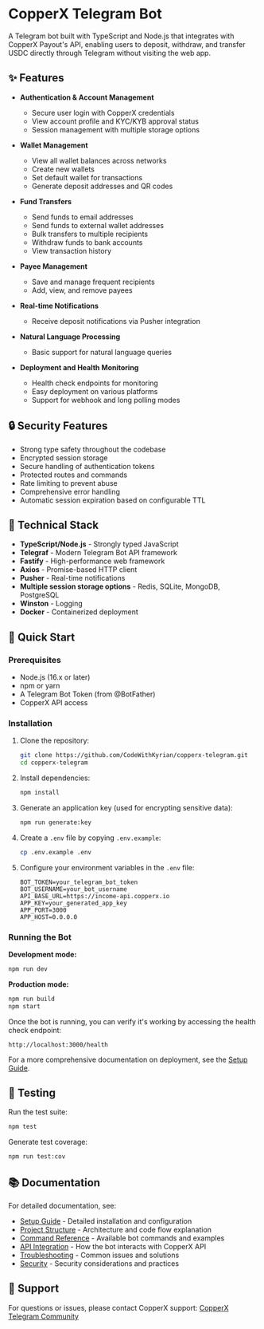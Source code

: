 # CopperX Telegram Bot

A Telegram bot built with TypeScript and Node.js that integrates with CopperX Payout's API, enabling users to deposit, withdraw, and transfer USDC directly through Telegram without visiting the web app.

## ✨ Features

- **Authentication & Account Management**
  - Secure user login with CopperX credentials
  - View account profile and KYC/KYB approval status
  - Session management with multiple storage options

- **Wallet Management**
  - View all wallet balances across networks
  - Create new wallets
  - Set default wallet for transactions
  - Generate deposit addresses and QR codes

- **Fund Transfers**
  - Send funds to email addresses
  - Send funds to external wallet addresses
  - Bulk transfers to multiple recipients
  - Withdraw funds to bank accounts
  - View transaction history

- **Payee Management**
  - Save and manage frequent recipients
  - Add, view, and remove payees

- **Real-time Notifications**
  - Receive deposit notifications via Pusher integration

- **Natural Language Processing**
  - Basic support for natural language queries

- **Deployment and Health Monitoring**
  - Health check endpoints for monitoring
  - Easy deployment on various platforms
  - Support for webhook and long polling modes

## 🔒 Security Features

- Strong type safety throughout the codebase
- Encrypted session storage
- Secure handling of authentication tokens
- Protected routes and commands
- Rate limiting to prevent abuse
- Comprehensive error handling
- Automatic session expiration based on configurable TTL

## 🧩 Technical Stack

- **TypeScript/Node.js** - Strongly typed JavaScript
- **Telegraf** - Modern Telegram Bot API framework
- **Fastify** - High-performance web framework
- **Axios** - Promise-based HTTP client
- **Pusher** - Real-time notifications
- **Multiple session storage options** - Redis, SQLite, MongoDB, PostgreSQL
- **Winston** - Logging
- **Docker** - Containerized deployment

## 🚀 Quick Start

### Prerequisites

- Node.js (16.x or later)
- npm or yarn
- A Telegram Bot Token (from @BotFather)
- CopperX API access

### Installation

1. Clone the repository:
   ```bash
   git clone https://github.com/CodeWithKyrian/copperx-telegram.git
   cd copperx-telegram
   ```

2. Install dependencies:
   ```bash
   npm install
   ```

3. Generate an application key (used for encrypting sensitive data):
   ```bash
   npm run generate:key
   ```

4. Create a `.env` file by copying `.env.example`:
   ```bash
   cp .env.example .env
   ```

5. Configure your environment variables in the `.env` file:
   ```
   BOT_TOKEN=your_telegram_bot_token
   BOT_USERNAME=your_bot_username
   API_BASE_URL=https://income-api.copperx.io
   APP_KEY=your_generated_app_key
   APP_PORT=3000
   APP_HOST=0.0.0.0
   ```

### Running the Bot

**Development mode:**
```bash
npm run dev
```

**Production mode:**
```bash
npm run build
npm start
```

Once the bot is running, you can verify it's working by accessing the health check endpoint:
```
http://localhost:3000/health
```

For a more comprehensive documentation on deployment, see the [Setup Guide](docs/setup.md#docker-deployment).

## 🧪 Testing

Run the test suite:
```bash
npm test
```

Generate test coverage:
```bash
npm run test:cov
```

## 📚 Documentation

For detailed documentation, see:

- [Setup Guide](docs/setup.md) - Detailed installation and configuration
- [Project Structure](docs/project-structure.md) - Architecture and code flow explanation
- [Command Reference](docs/commands.md) - Available bot commands and examples
- [API Integration](docs/api.md) - How the bot interacts with CopperX API
- [Troubleshooting](docs/troubleshooting.md) - Common issues and solutions
- [Security](docs/security.md) - Security considerations and practices

## 🤝 Support

For questions or issues, please contact CopperX support:
[CopperX Telegram Community](https://t.me/copperxcommunity/2183)